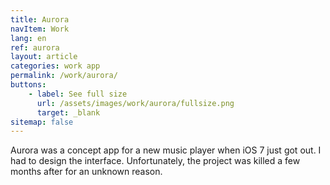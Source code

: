 ```yaml
---
title: Aurora
navItem: Work
lang: en
ref: aurora
layout: article
categories: work app
permalink: /work/aurora/
buttons:
    - label: See full size
      url: /assets/images/work/aurora/fullsize.png
      target: _blank
sitemap: false
---
```


Aurora was a concept app for a new music player when iOS 7 just got out. I had to design the interface. Unfortunately, the project was killed a few months after for an unknown reason.
